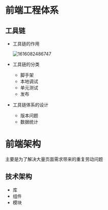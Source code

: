 # 前端工程体系

##  工具链

+ 工具链的作用

  ![1616082486747](E:\front-end-knowledge-system\极客时间前端进阶学习笔记\imgs\工具链.png)

+ 工具链的分类

  + 脚手架
  + 本地调试
  + 单元测试
  + 发布

+ 工具链体系的设计

  + 版本问题
  + 数据统计

# 前端架构

主要是为了解决大量页面需求带来的重复劳动问题

## 技术架构

+ 库
+ 组件
+ 模块